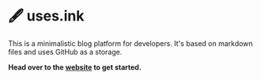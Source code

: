 # 🖋️ uses.ink 

This is a minimalistic blog platform for developers. It's based on markdown files and uses GitHub as a storage.

**Head over to the [website](https://uses.ink) to get started.**
